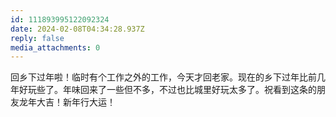 ```yaml
---
id: 111893995122092324
date: 2024-02-08T04:34:28.937Z
reply: false
media_attachments: 0
---
```


回乡下过年啦！临时有个工作之外的工作，今天才回老家。现在的乡下过年比前几年好玩些了。年味回来了一些但不多，不过也比城里好玩太多了。祝看到这条的朋友龙年大吉！新年行大运！

